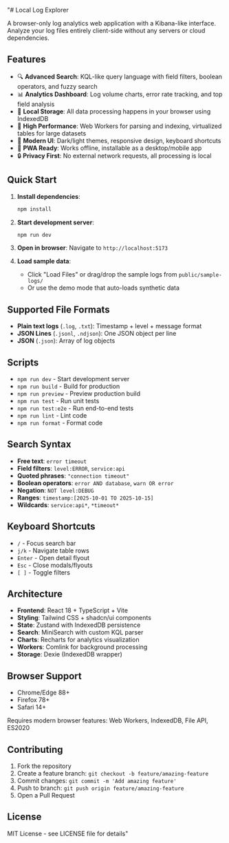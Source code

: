 "# Local Log Explorer

A browser-only log analytics web application with a Kibana-like interface. Analyze your log files entirely client-side without any servers or cloud dependencies.

## Features

- 🔍 **Advanced Search**: KQL-like query language with field filters, boolean operators, and fuzzy search
- 📊 **Analytics Dashboard**: Log volume charts, error rate tracking, and top field analysis  
- 💾 **Local Storage**: All data processing happens in your browser using IndexedDB
- 🚀 **High Performance**: Web Workers for parsing and indexing, virtualized tables for large datasets
- 🎨 **Modern UI**: Dark/light themes, responsive design, keyboard shortcuts
- 📱 **PWA Ready**: Works offline, installable as a desktop/mobile app
- 🔒 **Privacy First**: No external network requests, all processing is local

## Quick Start

1. **Install dependencies**:
   ```bash
   npm install
   ```

2. **Start development server**:
   ```bash
   npm run dev
   ```

3. **Open in browser**:
   Navigate to `http://localhost:5173`

4. **Load sample data**:
   - Click "Load Files" or drag/drop the sample logs from `public/sample-logs/`
   - Or use the demo mode that auto-loads synthetic data

## Supported File Formats

- **Plain text logs** (`.log`, `.txt`): Timestamp + level + message format
- **JSON Lines** (`.jsonl`, `.ndjson`): One JSON object per line
- **JSON** (`.json`): Array of log objects

## Scripts

- `npm run dev` - Start development server
- `npm run build` - Build for production
- `npm run preview` - Preview production build
- `npm run test` - Run unit tests
- `npm run test:e2e` - Run end-to-end tests
- `npm run lint` - Lint code
- `npm run format` - Format code

## Search Syntax

- **Free text**: `error timeout`
- **Field filters**: `level:ERROR`, `service:api`
- **Quoted phrases**: `"connection timeout"`
- **Boolean operators**: `error AND database`, `warn OR error`
- **Negation**: `NOT level:DEBUG`
- **Ranges**: `timestamp:[2025-10-01 TO 2025-10-15]`
- **Wildcards**: `service:api*`, `*timeout*`

## Keyboard Shortcuts

- `/` - Focus search bar
- `j/k` - Navigate table rows
- `Enter` - Open detail flyout
- `Esc` - Close modals/flyouts
- `[ ]` - Toggle filters

## Architecture

- **Frontend**: React 18 + TypeScript + Vite
- **Styling**: Tailwind CSS + shadcn/ui components
- **State**: Zustand with IndexedDB persistence
- **Search**: MiniSearch with custom KQL parser
- **Charts**: Recharts for analytics visualization
- **Workers**: Comlink for background processing
- **Storage**: Dexie (IndexedDB wrapper)

## Browser Support

- Chrome/Edge 88+
- Firefox 78+
- Safari 14+

Requires modern browser features: Web Workers, IndexedDB, File API, ES2020

## Contributing

1. Fork the repository
2. Create a feature branch: `git checkout -b feature/amazing-feature`
3. Commit changes: `git commit -m 'Add amazing feature'`
4. Push to branch: `git push origin feature/amazing-feature`
5. Open a Pull Request

## License

MIT License - see LICENSE file for details" 
